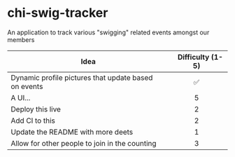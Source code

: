 # chi-swig-tracker
An application to track various "swigging" related events amongst our members

                                        Idea                                          |     Difficulty (1-5)
|                                    -----------                                      |          :----:
| Dynamic profile pictures that update based on events                                | :white_check_mark:
| A UI...                                                                             | 5
| Deploy this live                                                                    | 2
| Add CI to this                                                                      | 2
| Update the README with more deets                                                   | 1
| Allow for other people to join in the counting                                      | 3